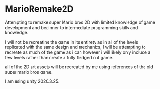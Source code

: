# MarioRemake2D
Attempting to remake super Mario bros 2D with limited knowledge of game development and beginner to intermediate programming skills and knowledge.

I will not be recreating the game in its entirety as in all of the levels replicated with the same design and mechanics, I will be attempting to recreate as much of the game as i can however i will likely only include a few levels rather than create a fully fledged out game.

all of the 2D art assets will be recreated by me using references of the old super mario bros game.

I am using unity 2020.3.25.



